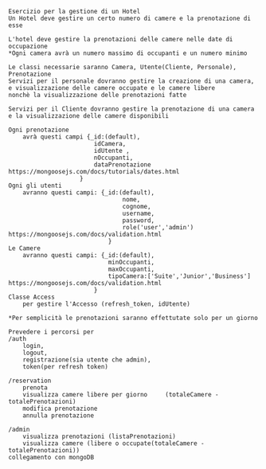     Esercizio per la gestione di un Hotel
    Un Hotel deve gestire un certo numero di camere e la prenotazione di esse

    L'hotel deve gestire la prenotazioni delle camere nelle date di occupazione
    *Ogni camera avrà un numero massimo di occupanti e un numero minimo

    Le classi necessarie saranno Camera, Utente(Cliente, Personale), Prenotazione
    Servizi per il personale dovranno gestire la creazione di una camera, e visualizzazione delle camere occupate e le camere libere
    nonchè la visualizzazione delle prenotazioni fatte

    Servizi per il Cliente dovranno gestire la prenotazione di una camera e la visualizzazione delle camere disponibili

    Ogni prenotazione 
        avrà questi campi {_id:(default), 
                            idCamera, 
                            idUtente ,
                            nOccupanti, 
                            dataPrenotazione        https://mongoosejs.com/docs/tutorials/dates.html
                        }
    Ogni gli utenti 
        avranno questi campi: {_id:(default), 
                                    nome, 
                                    cognome, 
                                    username, 
                                    password, 
                                    role('user','admin')        https://mongoosejs.com/docs/validation.html
                                }
    Le Camere 
        avranno questi campi: {_id:(default), 
                                minOccupanti, 
                                maxOccupanti, 
                                tipoCamera:['Suite','Junior','Business']    https://mongoosejs.com/docs/validation.html
                            }
    Classe Access 
        per gestire l'Accesso (refresh_token, idUtente)
    
    *Per semplicità le prenotazioni saranno effettutate solo per un giorno

    Prevedere i percorsi per 
    /auth 
        login, 
        logout, 
        registrazione(sia utente che admin),
        token(per refresh token) 

    /reservation
        prenota
        visualizza camere libere per giorno     (totaleCamere - totalePrenotazioni)
        modifica prenotazione
        annulla prenotazione
    
    /admin
        visualizza prenotazioni (listaPrenotazioni)
        visualizza camere (libere o occupate(totaleCamere - totalePrenotazioni))
    collegamento con mongoDB